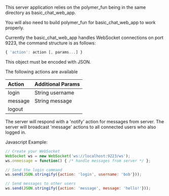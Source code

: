 This server application relies on the polymer_fun being in the same directory as basic_chat_web_app.

You will also need to build polymer_fun for basic_chat_web_app to work properly.

Currently the basic_chat_web_app handles WebSocket connections on port 9223, the command structure is as follows:

```javascript
{ 'action': action [, params...] }
```

This object must be encoded with JSON.

The following actions are available

|Action	|	Additional Params  |
|:------|:----------------   | 
|login	|	String username    |
|message|	String message     |
|logout |                    |

The server will respond with a 'notify' action for messages from server.
The server will broadcast 'message' actions to all connected users who also logged in.

Javascript Example:

```javascript
// Create your WebSocket
WebSocket ws = new WebSocket('ws://localhost:9223/ws');
ws.onmessage = function() { /* handle messages from server */ };

// Send the login command
ws.send(JSON.stringify({action: 'login', username: 'bob'}));

// Send messages to other users
ws.send(JSON.stringify({action: 'message', message: 'hello!'}));
```